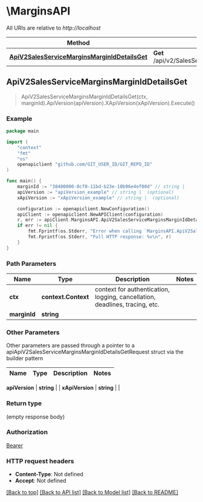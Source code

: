 # \MarginsAPI

All URIs are relative to *http://localhost*

Method | HTTP request | Description
------------- | ------------- | -------------
[**ApiV2SalesServiceMarginsMarginIdDetailsGet**](MarginsAPI.md#ApiV2SalesServiceMarginsMarginIdDetailsGet) | **Get** /api/v2/SalesService/Margins/{marginId}/Details | 



## ApiV2SalesServiceMarginsMarginIdDetailsGet

> ApiV2SalesServiceMarginsMarginIdDetailsGet(ctx, marginId).ApiVersion(apiVersion).XApiVersion(xApiVersion).Execute()



### Example

```go
package main

import (
	"context"
	"fmt"
	"os"
	openapiclient "github.com/GIT_USER_ID/GIT_REPO_ID"
)

func main() {
	marginId := "38400000-8cf0-11bd-b23e-10b96e4ef00d" // string | 
	apiVersion := "apiVersion_example" // string |  (optional)
	xApiVersion := "xApiVersion_example" // string |  (optional)

	configuration := openapiclient.NewConfiguration()
	apiClient := openapiclient.NewAPIClient(configuration)
	r, err := apiClient.MarginsAPI.ApiV2SalesServiceMarginsMarginIdDetailsGet(context.Background(), marginId).ApiVersion(apiVersion).XApiVersion(xApiVersion).Execute()
	if err != nil {
		fmt.Fprintf(os.Stderr, "Error when calling `MarginsAPI.ApiV2SalesServiceMarginsMarginIdDetailsGet``: %v\n", err)
		fmt.Fprintf(os.Stderr, "Full HTTP response: %v\n", r)
	}
}
```

### Path Parameters


Name | Type | Description  | Notes
------------- | ------------- | ------------- | -------------
**ctx** | **context.Context** | context for authentication, logging, cancellation, deadlines, tracing, etc.
**marginId** | **string** |  | 

### Other Parameters

Other parameters are passed through a pointer to a apiApiV2SalesServiceMarginsMarginIdDetailsGetRequest struct via the builder pattern


Name | Type | Description  | Notes
------------- | ------------- | ------------- | -------------

 **apiVersion** | **string** |  | 
 **xApiVersion** | **string** |  | 

### Return type

 (empty response body)

### Authorization

[Bearer](../README.md#Bearer)

### HTTP request headers

- **Content-Type**: Not defined
- **Accept**: Not defined

[[Back to top]](#) [[Back to API list]](../README.md#documentation-for-api-endpoints)
[[Back to Model list]](../README.md#documentation-for-models)
[[Back to README]](../README.md)

